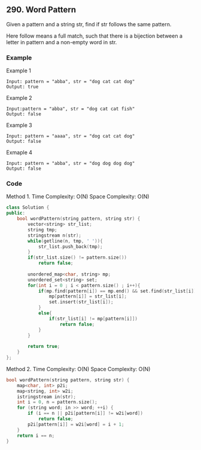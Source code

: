 ## 290. Word Pattern

Given a pattern and a string str, find if str follows the same pattern.

Here follow means a full match, such that there is a bijection between a letter in pattern and a non-empty word in str.

### Example

Example 1
```
Input: pattern = "abba", str = "dog cat cat dog"
Output: true
```

Example 2
```
Input:pattern = "abba", str = "dog cat cat fish"
Output: false
```

Example 3
```
Input: pattern = "aaaa", str = "dog cat cat dog"
Output: false
```

Exmaple 4
```
Input: pattern = "abba", str = "dog dog dog dog"
Output: false
```

### Code
Method 1.
Time Complexity: O(N)
Space Complexity: O(N)

```c++
class Solution {
public:
    bool wordPattern(string pattern, string str) {
        vector<string> str_list;
        string tmp;
        stringstream n(str);
        while(getline(n, tmp, ' ')){
            str_list.push_back(tmp);
        }
        if(str_list.size() != pattern.size())
            return false;
        
        unordered_map<char, string> mp;
        unordered_set<string> set;
        for(int i = 0 ; i < pattern.size() ; i++){
            if(mp.find(pattern[i]) == mp.end() && set.find(str_list[i]) == set.end()){
                mp[pattern[i]] = str_list[i];
                set.insert(str_list[i]);
            }
            else{
                if(str_list[i] != mp[pattern[i]])
                    return false;
            }
        }
        
        return true;
    }
};
```

Method 2.
Time Complexity: O(N)
Space Complexity: O(N)
```c++
bool wordPattern(string pattern, string str) {
    map<char, int> p2i;
    map<string, int> w2i;
    istringstream in(str);
    int i = 0, n = pattern.size();
    for (string word; in >> word; ++i) {
        if (i == n || p2i[pattern[i]] != w2i[word])
            return false;
        p2i[pattern[i]] = w2i[word] = i + 1;
    }
    return i == n;
}
```


